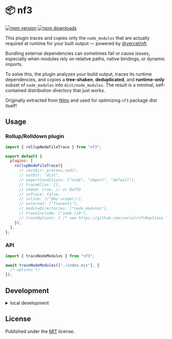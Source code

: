 # 📦 nf3

<!-- automd:badges color=yellow -->

[![npm version](https://img.shields.io/npm/v/nf3?color=yellow)](https://npmjs.com/package/nf3)
[![npm downloads](https://img.shields.io/npm/dm/nf3?color=yellow)](https://npm.chart.dev/nf3)

This plugin traces and copies only the `node_modules` that are actually required at runtime for your built output — powered by [@vercel/nft](https://github.com/vercel/nft).

Bundling external dependencies can sometimes fail or cause issues, especially when modules rely on relative paths, native bindings, or dynamic imports.

To solve this, the plugin analyzes your build output, traces its runtime dependencies, and copies a **tree-shaken**, **deduplicated**, and **runtime-only** subset of `node_modules` into `dist/node_modules`.
The result is a minimal, self-contained distribution directory that just works.

Originally extracted from [Nitro](https://nitro.build) and used for optimizing `nf3` package dist itself!

## Usage

### Rollup/Rolldown plugin

```js
import { rollupNodeFileTrace } from "nf3";

export default {
  plugins: [
    rollupNodeFileTrace({
      // rootDir: process.cwd(),
      // outDir: "dist",
      // exportConditions: ["node", "import", "default"],
      // traceAlias: {},
      // chmod: true, // or 0o755
      // noTrace: false,
      // inline: [/^@my-scope\//],
      // external: ["fsevents"],
      // moduleDirectories: ["node_modules"],
      // traceInclude: ["some-lib"],
      // traceOptions: { /* see https://github.com/vercel/nft#options */ }
    }),
  ],
};
```

### API

```js
import { traceNodeModules } from "nf3";

await traceNodeModules(["./index.mjs"], {
  /* options */
});
```

## Development

<details>

<summary>local development</summary>

- Clone this repository
- Install latest LTS version of [Node.js](https://nodejs.org/en/)
- Enable [Corepack](https://github.com/nodejs/corepack) using `corepack enable`
- Install dependencies using `pnpm install`
- Run interactive tests using `pnpm dev`

</details>

## License

Published under the [MIT](https://github.com/unjs/nf3/blob/main/LICENSE) license.
